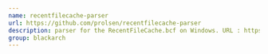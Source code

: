 ```yaml
---
name: recentfilecache-parser
url: https://github.com/prolsen/recentfilecache-parser
description: parser for the RecentFileCache.bcf on Windows. URL : https://github.com/prolsen/recentfilecache-parser Groups : blackarch blackarch-forensic
group: blackarch
---
```

